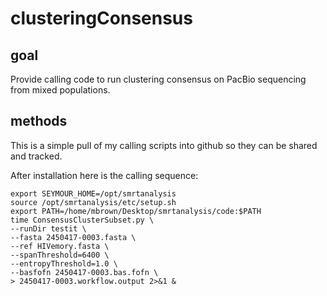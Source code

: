 clusteringConsensus
===================

goal
----

Provide calling code to run clustering consensus on PacBio sequencing
from mixed populations.

methods
-------

This is a simple pull of my calling scripts into github so they can be
shared and tracked.

After installation here is the calling sequence:

    export SEYMOUR_HOME=/opt/smrtanalysis
    source /opt/smrtanalysis/etc/setup.sh
    export PATH=/home/mbrown/Desktop/smrtanalysis/code:$PATH
    time ConsensusClusterSubset.py \
    --runDir testit \
    --fasta 2450417-0003.fasta \
    --ref HIVemory.fasta \
    --spanThreshold=6400 \
    --entropyThreshold=1.0 \
    --basfofn 2450417-0003.bas.fofn \
    > 2450417-0003.workflow.output 2>&1 &
